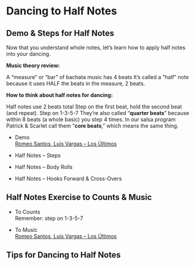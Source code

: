 # Dancing to Half Notes

## Demo & Steps for Half Notes

Now that you understand whole notes, let’s learn how to apply half notes into your dancing.

**Music theory review:**

A “measure” or “bar” of bachata music has 4 beats
It’s called a “half” note because it uses HALF the beats in the measure, 2 beats.

**How to think about half notes for dancing:**

Half notes use 2 beats total
Step on the first beat, hold the second beat (and repeat).
Step on 1-3-5-7
They’re also called “**quarter beats**” because within 8 beats (a whole basic) you step 4 times. In our salsa program Patrick & Scarlet call them “**core beats**,” which means the same thing.

* Demo
<br>[Romeo Santos, Luis Vargas – Los Últimos](https://www.youtube.com/watch?v=2aZeb5709TE)

* Half Notes – Steps
* Half Notes – Body Rolls
* Half Notes – Hooks Forward & Cross-Overs

## Half Notes Exercise to Counts & Music

* To Counts
<br>Remember: step on 1-3-5-7

* To Music
<br>[Romeo Santos, Luis Vargas – Los Últimos](https://www.youtube.com/watch?v=2aZeb5709TE)

## Tips for Dancing to Half Notes
